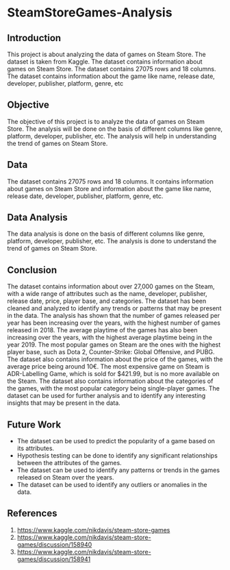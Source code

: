 # SteamStoreGames-Analysis

## Introduction
This project is about analyzing the data of games on Steam Store. The dataset is taken from Kaggle. The dataset contains information about games on Steam Store. The dataset contains 27075 rows and 18 columns. The dataset contains information about the game like name, release date, developer, publisher, platform, genre, etc

## Objective
The objective of this project is to analyze the data of games on Steam Store. The analysis will be done on the basis of different columns like genre, platform, developer, publisher, etc. The analysis will help in understanding the trend of games on Steam Store.

## Data
The dataset contains 27075 rows and 18 columns. It contains information about games on Steam Store and information about the game like name, release date, developer, publisher, platform, genre, etc.

## Data Analysis
The data analysis is done on the basis of different columns like genre, platform, developer, publisher, etc. The analysis is done to understand the trend of games on Steam Store.

## Conclusion
The dataset contains information about over 27,000 games on the Steam, with a wide range of attributes such as the name, developer, publisher, release date, price, player base, and categories. The dataset has been cleaned and analyzed to identify any trends or patterns that may be present in the data. The analysis has shown that the number of games released per year has been increasing over the years, with the highest number of games released in 2018. The average playtime of the games has also been increasing over the years, with the highest average playtime being in the year 2019. The most popular games on Steam are the ones with the highest player base, such as Dota 2, Counter-Strike: Global Offensive, and PUBG. The dataset also contains information about the price of the games, with the average price being around 10€. The most expensive game on Steam is ADR-Labelling Game, which is sold for $421.99, but is no more available on the Steam. The dataset also contains information about the categories of the games, with the most popular category being single-player games. The dataset can be used for further analysis and to identify any interesting insights that may be present in the data.

## Future Work
* The dataset can be used to predict the popularity of a game based on its attributes.
* Hypothesis testing can be done to identify any significant relationships between the attributes of the games.
* The dataset can be used to identify any patterns or trends in the games released on Steam over the years.
* The dataset can be used to identify any outliers or anomalies in the data.
## References
1. https://www.kaggle.com/nikdavis/steam-store-games
2. https://www.kaggle.com/nikdavis/steam-store-games/discussion/158940
3. https://www.kaggle.com/nikdavis/steam-store-games/discussion/158941